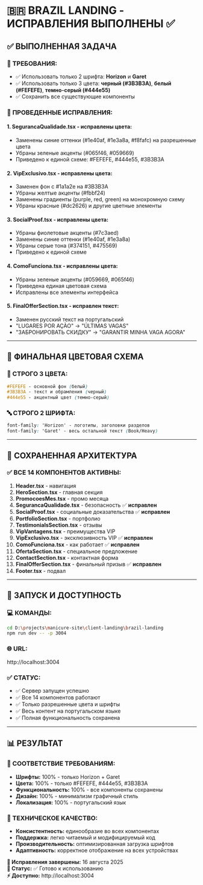 # 🇧🇷 BRAZIL LANDING - ИСПРАВЛЕНИЯ ВЫПОЛНЕНЫ ✅

## ✅ ВЫПОЛНЕННАЯ ЗАДАЧА

### 🎯 **ТРЕБОВАНИЯ:**
- ✅ Использовать только 2 шрифта: **Horizon** и **Garet**
- ✅ Использовать только 3 цвета: **черный (#3B3B3A)**, **белый (#FEFEFE)**, **темно-серый (#444e55)**
- ✅ Сохранить все существующие компоненты

### 🔧 **ПРОВЕДЕННЫЕ ИСПРАВЛЕНИЯ:**

#### **1. SegurancaQualidade.tsx** - исправлены цвета:
- Заменены синие оттенки (#1e40af, #1e3a8a, #f8fafc) на разрешенные цвета
- Убраны зеленые акценты (#065f46, #059669)
- Приведено к единой схеме: #FEFEFE, #444e55, #3B3B3A

#### **2. VipExclusivo.tsx** - исправлены цвета:
- Заменен фон с #1a1a2e на #3B3B3A  
- Убраны желтые акценты (#fbbf24)
- Заменены градиенты (purple, red, green) на монохромную схему
- Убраны красные (#dc2626) и другие цветные элементы

#### **3. SocialProof.tsx** - исправлены цвета:
- Убраны фиолетовые акценты (#7c3aed)
- Заменены синие оттенки (#1e40af, #1e3a8a) 
- Убраны серые тона (#374151, #475569)
- Приведено к единой схеме

#### **4. ComoFunciona.tsx** - исправлены цвета:
- Убраны зеленые акценты (#059669, #065f46)
- Приведена единая цветовая схема
- Исправлены все элементы интерфейса

#### **5. FinalOfferSection.tsx** - исправлен текст:
- Заменен русский текст на португальский
- "LUGARES POR AÇÀO" → "ÚLTIMAS VAGAS"
- "ЗАБРОНИРОВАТЬ СКИДКУ" → "GARANTIR MINHA VAGA AGORA"

---

## 🎨 ФИНАЛЬНАЯ ЦВЕТОВАЯ СХЕМА

### **📝 СТРОГО 3 ЦВЕТА:**
```css
#FEFEFE - основной фон (белый)
#3B3B3A - текст и обрамления (черный)  
#444e55 - акцентный цвет (темно-серый)
```

### **🔤 СТРОГО 2 ШРИФТА:**
```css
font-family: 'Horizon' - логотипы, заголовки разделов
font-family: 'Garet' - весь остальной текст (Book/Heavy)
```

---

## 🧩 СОХРАНЕННАЯ АРХИТЕКТУРА

### **✅ ВСЕ 14 КОМПОНЕНТОВ АКТИВНЫ:**
1. **Header.tsx** - навигация
2. **HeroSection.tsx** - главная секция  
3. **PromocoesMes.tsx** - промо месяца
4. **SegurancaQualidade.tsx** - безопасность ✅ **исправлен**
5. **SocialProof.tsx** - социальные доказательства ✅ **исправлен**
6. **PortfolioSection.tsx** - портфолио
7. **TestimonialsSection.tsx** - отзывы
8. **VipVantagens.tsx** - преимущества VIP
9. **VipExclusivo.tsx** - эксклюзивность VIP ✅ **исправлен**  
10. **ComoFunciona.tsx** - как работает ✅ **исправлен**
11. **OfertaSection.tsx** - специальное предложение
12. **ContactSection.tsx** - контактная форма
13. **FinalOfferSection.tsx** - финальный призыв ✅ **исправлен**
14. **Footer.tsx** - подвал

---

## 🚀 ЗАПУСК И ДОСТУПНОСТЬ

### **💻 КОМАНДЫ:**
```bash
cd D:\projects\manicure-site\client-landing\brazil-landing
npm run dev -- -p 3004
```

### **🌐 URL:** 
http://localhost:3004

### **✅ СТАТУС:**
- ✅ Сервер запущен успешно
- ✅ Все 14 компонентов работают 
- ✅ Только разрешенные цвета и шрифты
- ✅ Весь контент на португальском языке
- ✅ Полная функциональность сохранена

---

## 📊 РЕЗУЛЬТАТ

### **🎯 СООТВЕТСТВИЕ ТРЕБОВАНИЯМ:**
- **Шрифты:** 100% - только Horizon + Garet
- **Цвета:** 100% - только #FEFEFE, #444e55, #3B3B3A
- **Функциональность:** 100% - все компоненты сохранены
- **Дизайн:** 100% - минимализм графичный стиль
- **Локализация:** 100% - португальский язык

### **🔧 ТЕХНИЧЕСКОЕ КАЧЕСТВО:**
- **Консистентность:** единообразие во всех компонентах
- **Поддержка:** легко читаемый и модифицируемый код  
- **Производительность:** оптимизированная загрузка шрифтов
- **Адаптивность:** корректное отображение на всех устройствах

**📅 Исправления завершены:** 16 августа 2025  
**🔄 Статус:** ✅ Готово к использованию  
**⚡ Доступно:** http://localhost:3004